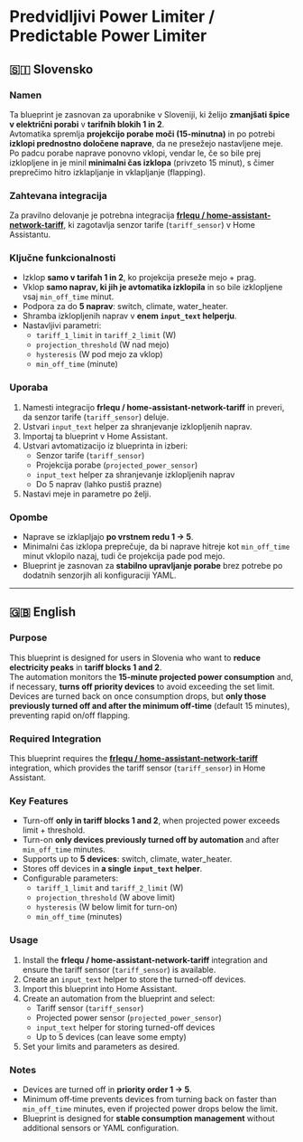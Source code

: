 # Predvidljivi Power Limiter / Predictable Power Limiter

## 🇸🇮 Slovensko

### Namen
Ta blueprint je zasnovan za uporabnike v Sloveniji, ki želijo **zmanjšati špice v električni porabi** v **tarifnih blokih 1 in 2**.  
Avtomatika spremlja **projekcijo porabe moči (15-minutna)** in po potrebi **izklopi prednostno določene naprave**, da ne presežejo nastavljene meje. Po padcu porabe naprave ponovno vklopi, vendar le, če so bile prej izklopljene in je minil **minimalni čas izklopa** (privzeto 15 minut), s čimer preprečimo hitro izklapljanje in vklapljanje (flapping).

### Zahtevana integracija
Za pravilno delovanje je potrebna integracija **[frlequ / home-assistant-network-tariff](https://github.com/frlequ/home-assistant-network-tariff)**, ki zagotavlja senzor tarife (`tariff_sensor`) v Home Assistantu.

### Ključne funkcionalnosti
- Izklop **samo v tarifah 1 in 2**, ko projekcija preseže mejo + prag.
- Vklop **samo naprav, ki jih je avtomatika izklopila** in so bile izklopljene vsaj `min_off_time` minut.
- Podpora za do **5 naprav**: switch, climate, water_heater.
- Shramba izklopljenih naprav v **enem `input_text` helperju**.
- Nastavljivi parametri:
  - `tariff_1_limit` in `tariff_2_limit` (W)
  - `projection_threshold` (W nad mejo)
  - `hysteresis` (W pod mejo za vklop)
  - `min_off_time` (minute)
  
### Uporaba
1. Namesti integracijo **frlequ / home-assistant-network-tariff** in preveri, da senzor tarife (`tariff_sensor`) deluje.
2. Ustvari `input_text` helper za shranjevanje izklopljenih naprav.
3. Importaj ta blueprint v Home Assistant.
4. Ustvari avtomatizacijo iz blueprinta in izberi:
   - Senzor tarife (`tariff_sensor`)
   - Projekcija porabe (`projected_power_sensor`)
   - `input_text` helper za shranjevanje izklopljenih naprav
   - Do 5 naprav (lahko pustiš prazne)
5. Nastavi meje in parametre po želji.

### Opombe
- Naprave se izklapljajo **po vrstnem redu 1 → 5**.
- Minimalni čas izklopa preprečuje, da bi naprave hitreje kot `min_off_time` minut vklopilo nazaj, tudi če projekcija pade pod mejo.
- Blueprint je zasnovan za **stabilno upravljanje porabe** brez potrebe po dodatnih senzorjih ali konfiguraciji YAML.

---

## 🇬🇧 English

### Purpose
This blueprint is designed for users in Slovenia who want to **reduce electricity peaks** in **tariff blocks 1 and 2**.  
The automation monitors the **15-minute projected power consumption** and, if necessary, **turns off priority devices** to avoid exceeding the set limit. Devices are turned back on once consumption drops, but **only those previously turned off and after the minimum off‑time** (default 15 minutes), preventing rapid on/off flapping.

### Required Integration
This blueprint requires the **[frlequ / home-assistant-network-tariff](https://github.com/frlequ/home-assistant-network-tariff)** integration, which provides the tariff sensor (`tariff_sensor`) in Home Assistant.

### Key Features
- Turn-off **only in tariff blocks 1 and 2**, when projected power exceeds limit + threshold.
- Turn-on **only devices previously turned off by automation** and after `min_off_time` minutes.
- Supports up to **5 devices**: switch, climate, water_heater.
- Stores off devices in **a single `input_text` helper**.
- Configurable parameters:
  - `tariff_1_limit` and `tariff_2_limit` (W)
  - `projection_threshold` (W above limit)
  - `hysteresis` (W below limit for turn-on)
  - `min_off_time` (minutes)

### Usage
1. Install the **frlequ / home-assistant-network-tariff** integration and ensure the tariff sensor (`tariff_sensor`) is available.
2. Create an `input_text` helper to store the turned-off devices.
3. Import this blueprint into Home Assistant.
4. Create an automation from the blueprint and select:
   - Tariff sensor (`tariff_sensor`)
   - Projected power sensor (`projected_power_sensor`)
   - `input_text` helper for storing turned-off devices
   - Up to 5 devices (can leave some empty)
5. Set your limits and parameters as desired.

### Notes
- Devices are turned off in **priority order 1 → 5**.
- Minimum off‑time prevents devices from turning back on faster than `min_off_time` minutes, even if projected power drops below the limit.
- Blueprint is designed for **stable consumption management** without additional sensors or YAML configuration.
